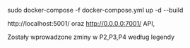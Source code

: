 sudo docker-compose -f docker-compose.yml up -d --build

http://localhost:5001/
oraz 
http://0.0.0.0:7001/ API, 


Zostały wprowadzone zminy w P2,P3,P4 według legendy

